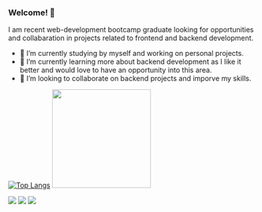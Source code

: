 ### Welcome! 👋

I am recent web-development bootcamp graduate looking for opportunities and collabaration in projects related to frontend and backend development.
- 🔭 I’m currently studying by myself and working on personal projects.
- 🌱 I’m currently learning more about backend development as I like it better and would love to have an opportunity into this area.
- 🤝 I’m looking to collaborate on backend projects and imporve my skills. 

[![Top Langs](https://github-readme-stats.vercel.app/api/top-langs/?username=DiasSergio)](https://github.com/DiasSergio)
[<img src="https://github-readme-stats.vercel.app/api?username=DiasSergio" height=200 >](https://github.com/DiasSergio)

 [<img src="https://img.shields.io/badge/linkedin-%230077B5.svg?&style=for-the-badge&logo=linkedin&logoColor=white" >](https://www.linkedin.com/in/s%C3%A9rgio-pereira-dias-790557161/) 
 [<img src = "https://img.shields.io/badge/instagram-%23E4405F.svg?&style=for-the-badge&logo=instagram&logoColor=white">](https://www.instagram.com/sergiopdias/)
 [<img src = "https://img.shields.io/badge/facebook-%231877F2.svg?&style=for-the-badge&logo=facebook&logoColor=white">](https://www.facebook.com/sergio.pereiradias)

